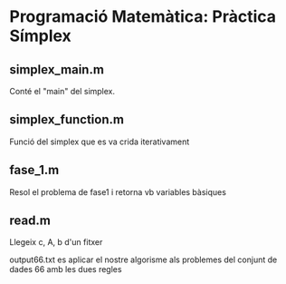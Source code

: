 # Programació Matemàtica: Pràctica Símplex
## simplex_main.m
Conté el "main" del simplex.
## simplex_function.m
Funció del simplex que es va crida iterativament
## fase_1.m 
Resol el problema de fase1 i retorna vb variables bàsiques
## read.m
Llegeix c, A, b d'un fitxer

output66.txt es aplicar el nostre algorisme als problemes del conjunt de dades 66 amb les dues regles
